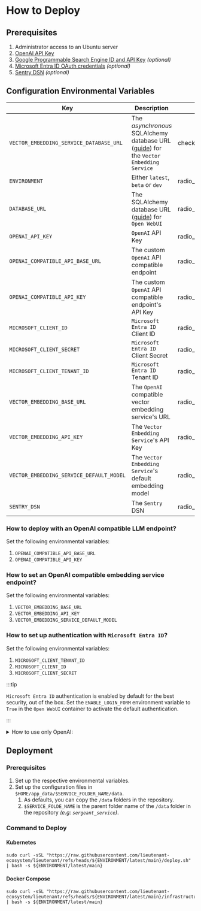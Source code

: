 # How to Deploy

## Prerequisites

1. Administrator access to an Ubuntu server
2. [OpenAI API Key](https://platform.openai.com/)
3. [Google Programmable Search Engine ID and API Key](https://developers.google.com/custom-search/v1/introduction#identify_your_application_to_google_with_api_key)
   _(optional)_
4. [Microsoft Entra ID OAuth credentials](https://learn.microsoft.com/en-us/power-apps/developer/data-platform/walkthrough-register-app-azure-active-directory#create-the-app-registration)
   _(optional)_
5. [Sentry DSN](https://docs.sentry.io/platforms/python/integrations/fastapi/) _(optional)_

## Configuration Environmental Variables

| Key                                      | Description                                                                                                                                 | Mandatory                                                             |
|------------------------------------------|---------------------------------------------------------------------------------------------------------------------------------------------|-----------------------------------------------------------------------|
| `VECTOR_EMBEDDING_SERVICE_DATABASE_URL`  | The _asynchronous_ SQLAlchemy database URL ([guide](https://github.com/lieutenant-ecosystem/lieutenant)) for the `Vector Embedding Service` | <span class="material-symbols-outlined">check_circle</span>           |
| `ENVIRONMENT`                            | Either `latest`, `beta` or `dev`                                                                                                            | <span class="material-symbols-outlined">radio_button_unchecked</span> |
| `DATABASE_URL`                           | The SQLAlchemy database URL ([guide](https://github.com/lieutenant-ecosystem/lieutenant)) for `Open WebUI`                                  | <span class="material-symbols-outlined">radio_button_unchecked</span> |
| `OPENAI_API_KEY`                         | `OpenAI` API Key                                                                                                                            | <span class="material-symbols-outlined">radio_button_unchecked</span> |
| `OPENAI_COMPATIBLE_API_BASE_URL`         | The custom `OpenAI` API compatible endpoint                                                                                                 | <span class="material-symbols-outlined">radio_button_unchecked</span> |
| `OPENAI_COMPATIBLE_API_KEY`              | The custom `OpenAI` API compatible endpoint's API Key                                                                                       | <span class="material-symbols-outlined">radio_button_unchecked</span> |
| `MICROSOFT_CLIENT_ID`                    | `Microsoft Entra ID` Client ID                                                                                                              | <span class="material-symbols-outlined">radio_button_unchecked</span> |
| `MICROSOFT_CLIENT_SECRET`                | `Microsoft Entra ID` Client Secret                                                                                                          | <span class="material-symbols-outlined">radio_button_unchecked</span> |
| `MICROSOFT_CLIENT_TENANT_ID`             | `Microsoft Entra ID` Tenant ID                                                                                                              | <span class="material-symbols-outlined">radio_button_unchecked</span> |
| `VECTOR_EMBEDDING_BASE_URL`              | The `OpenAI` compatible vector embedding service's URL                                                                                      | <span class="material-symbols-outlined">radio_button_unchecked</span> |
| `VECTOR_EMBEDDING_API_KEY`               | The `Vector Embedding Service`'s API Key                                                                                                    | <span class="material-symbols-outlined">radio_button_unchecked</span> |
| `VECTOR_EMBEDDING_SERVICE_DEFAULT_MODEL` | The `Vector Embedding Service`'s default embedding model                                                                                    | <span class="material-symbols-outlined">radio_button_unchecked</span> |
| `SENTRY_DSN`                             | The `Sentry` DSN                                                                                                                            | <span class="material-symbols-outlined">radio_button_unchecked</span> |

<link rel="stylesheet" href="https://fonts.googleapis.com/css2?family=Material+Symbols+Outlined:opsz,wght,FILL,GRAD@20,300,0,0" />

### How to deploy with an OpenAI compatible LLM endpoint?

Set the following environmental variables:

1. `OPENAI_COMPATIBLE_API_BASE_URL`
2. `OPENAI_COMPATIBLE_API_KEY`

### How to set an OpenAI compatible embedding service endpoint?

Set the following environmental variables:

1. `VECTOR_EMBEDDING_BASE_URL`
2. `VECTOR_EMBEDDING_API_KEY`
3. `VECTOR_EMBEDDING_SERVICE_DEFAULT_MODEL`

### How to set up authentication with `Microsoft Entra ID`?

Set the following environmental variables:

1. `MICROSOFT_CLIENT_TENANT_ID`
2. `MICROSOFT_CLIENT_ID`
3. `MICROSOFT_CLIENT_SECRET`

:::tip

`Microsoft Entra ID` authentication is enabled by default for the best security, out of the box.
Set the `ENABLE_LOGIN_FORM` environment variable to `True` in the `Open WebUI` container to activate the default authentication.

:::

<details>
<summary>How to use only OpenAI:</summary>
1. Set `OPENAI_COMPATIBLE_API_BASE_URL` and `VECTOR_EMBEDDING_BASE_URL` as `https://api.openai.com/v1`.  
2. Set `OPENAI_COMPATIBLE_API_KEY` and `VECTOR_EMBEDDING_API_KEY` as your OpenAI API Key.
3. Optionally, set `VECTOR_EMBEDDING_SERVICE_DEFAULT_MODEL`. The default is `text-embedding-3-small`,
</details>

## Deployment

### Prerequisites

1. Set up the respective environmental variables.
2. Set up the configuration files in `$HOME/app_data/$SERVICE_FOLDER_NAME/data`.
    1. As defaults, you can copy the `/data` folders in the repository.
    2. `$SERVICE_FOLDE_NAME` is the parent folder name of the `/data` folder in the repository _(e.g: `sergeant_service`)_.

### Command to Deploy

#### Kubernetes
```shell
sudo curl -sSL "https://raw.githubusercontent.com/lieutenant-ecosystem/lieutenant/refs/heads/${ENVIRONMENT/latest/main}/deploy.sh" | bash -s ${ENVIRONMENT/latest/main}
```

#### Docker Compose

```shell
sudo curl -sSL "https://raw.githubusercontent.com/lieutenant-ecosystem/lieutenant/refs/heads/${ENVIRONMENT/latest/main}/infrastructure/docker/deploy.sh" | bash -s ${ENVIRONMENT/latest/main}
```